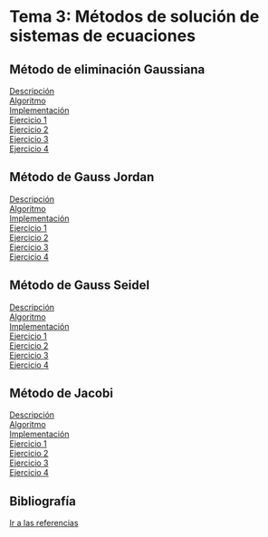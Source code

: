 <h1>Tema 3: Métodos de solución de sistemas de ecuaciones</h1>

<h2>Método de eliminación Gaussiana</h2>
<a href="Sobre_los_metodos/Eliminacion_Gaussiana/Elminicacion_Gaussiana_descrip.md">Descripción</a></br>
<a href="Sobre_los_metodos/Eliminacion_Gaussiana/Algoritmo.md">Algoritmo</a></br>
<a href="EJERCICIOS_T03/Metodo_EliminacionGaussiana/src/Paquete01/Main.java">Implementación</a></br>
<a href="Ejemplos/Eliminacion_Gaussiana01.md">Ejercicio 1</a></br>
<a href="Ejemplos/Eliminacion_Gaussiana02.md">Ejercicio 2</a></br>
<a href="Ejemplos/Eliminacion_Gaussiana03.md">Ejercicio 3</a></br>
<a href="Ejemplos/Eliminacion_Gaussiana04.md">Ejercicio 4</a></br>

<h2>Método de Gauss Jordan</h2>
<a href="Sobre_los_metodos/Gauss_Jordan/Descripcion.md">Descripción</a></br>
<a href="Sobre_los_metodos/Gauss_Jordan/Algoritmo.md">Algoritmo</a></br>
<a href="EJERCICIOS_T03/Metodo_GaussJordan/src/Paquete01/Main.java">Implementación</a></br>
<a href="Ejemplos/Gauss-Jordan/Gauss-Jordan01.md">Ejercicio 1</a></br>
<a href="Ejemplos/Gauss-Jordan/Gauss-Jordan02.md">Ejercicio 2</a></br>
<a href="Ejemplos/Gauss-Jordan/Gauss-Jordan03.md">Ejercicio 3</a></br>
<a href="Ejemplos/Gauss-Jordan/Gauss-Jordan04.md">Ejercicio 4</a></br>

<h2>Método de Gauss Seidel</h2>
<a href="Sobre_los_metodos/Gauss_Seidel/Descripcion.md">Descripción</a></br>
<a href="Sobre_los_metodos/Gauss_Seidel/Algoritmo.md">Algoritmo</a></br>
<a href="EJERCICIOS_T03/Metodo_GaussSeidel/src/Paquete01/Main.java">Implementación</a></br>
<a href="Ejemplos/Gauss-Seidel/Gauss-Seidel01.md">Ejercicio 1</a></br>
<a href="Ejemplos/Gauss-Seidel/Gauss-Seidel02.md">Ejercicio 2</a></br>
<a href="Ejemplos/Gauss-Seidel/Gauss-Seidel03.md">Ejercicio 3</a></br>
<a href="Ejemplos/Gauss-Seidel/Gauss-Seidel04.md">Ejercicio 4</a></br>

<h2>Método de Jacobi</h2>
<a href="Sobre_los_metodos/Jacobi/Descripcion.md">Descripción</a></br>
<a href="Sobre_los_metodos/Jacobi/Algoritmo.md">Algoritmo</a></br>
<a href="EJERCICIOS_T03/Metodo_Jacobi/src/Paquete01/Main.java">Implementación</a></br>
<a href="">Ejercicio 1</a></br>
<a href="">Ejercicio 2</a></br>
<a href="">Ejercicio 3</a></br>
<a href="">Ejercicio 4</a>

<h2>Bibliografía</h2>
<a href="Biliografia/Referencias.md">Ir a las referencias</a>
